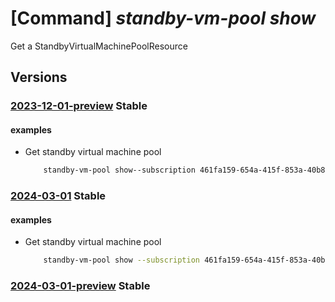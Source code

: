 # [Command] _standby-vm-pool show_

Get a StandbyVirtualMachinePoolResource

## Versions

### [2023-12-01-preview](/Resources/mgmt-plane/L3N1YnNjcmlwdGlvbnMve30vcmVzb3VyY2Vncm91cHMve30vcHJvdmlkZXJzL21pY3Jvc29mdC5zdGFuZGJ5cG9vbC9zdGFuZGJ5dmlydHVhbG1hY2hpbmVwb29scy97fQ==/2023-12-01-preview.xml) **Stable**

<!-- mgmt-plane /subscriptions/{}/resourcegroups/{}/providers/microsoft.standbypool/standbyvirtualmachinepools/{} 2023-12-01-preview -->

#### examples

- Get standby virtual machine pool
    ```bash
        standby-vm-pool show--subscription 461fa159-654a-415f-853a-40b801021944 --resource-group myrg --name mypool
    ```

### [2024-03-01](/Resources/mgmt-plane/L3N1YnNjcmlwdGlvbnMve30vcmVzb3VyY2Vncm91cHMve30vcHJvdmlkZXJzL21pY3Jvc29mdC5zdGFuZGJ5cG9vbC9zdGFuZGJ5dmlydHVhbG1hY2hpbmVwb29scy97fQ==/2024-03-01.xml) **Stable**

<!-- mgmt-plane /subscriptions/{}/resourcegroups/{}/providers/microsoft.standbypool/standbyvirtualmachinepools/{} 2024-03-01 -->

#### examples

- Get standby virtual machine pool
    ```bash
        standby-vm-pool show --subscription 461fa159-654a-415f-853a-40b801021944 --resource-group myrg --name mypool
    ```

### [2024-03-01-preview](/Resources/mgmt-plane/L3N1YnNjcmlwdGlvbnMve30vcmVzb3VyY2Vncm91cHMve30vcHJvdmlkZXJzL21pY3Jvc29mdC5zdGFuZGJ5cG9vbC9zdGFuZGJ5dmlydHVhbG1hY2hpbmVwb29scy97fQ==/2024-03-01-preview.xml) **Stable**

<!-- mgmt-plane /subscriptions/{}/resourcegroups/{}/providers/microsoft.standbypool/standbyvirtualmachinepools/{} 2024-03-01-preview -->
